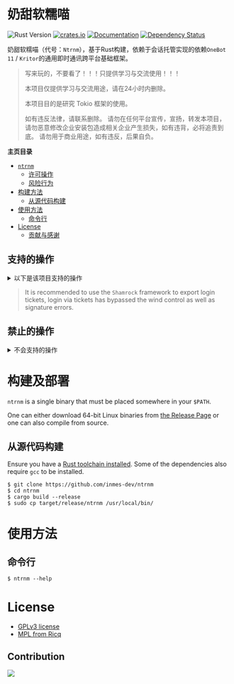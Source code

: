 # 奶甜软糯喵

![Rust Version][rustc-image]
[![crates.io][crate-image]][crate-link]
[![Documentation][docs-image]][docs-link]
[![Dependency Status][deps-image]][deps-link]

奶甜软糯喵（代号：`Ntrnm`），基于Rust构建，依赖于会话托管实现的依赖`OneBot 11` / `Kritor`的通用即时通讯跨平台基础框架。

> 写来玩的，不要看了！！！只提供学习与交流使用！！！
> 
> 本项目仅提供学习与交流用途，请在24小时内删除。
> 
> 本项目目的是研究 Tokio 框架的使用。
> 
> 如有违反法律，请联系删除。 请勿在任何平台宣传，宣扬，转发本项目，请勿恶意修改企业安装包造成相关企业产生损失，如有违背，必将追责到底。 
> 请勿用于商业用途，如有违反，后果自负。
> 

<!-- markdown-toc start - Don't edit this section. Run M-x markdown-toc-refresh-toc -->

**主页目录**

- [`ntrnm`](#奶甜软糯喵)
    - [许可操作](#支持的操作)
    - [风险行为](#禁止的操作)
- [构建方法](#构建及部署)
    - [从源代码构建](#从源代码构建)
- [使用方法](#使用方法)
    - [命令行](#命令行)
- [License](#license)
    - [贡献与感谢](#contribution)

<!-- markdown-toc end -->

## 支持的操作

<details>

<summary>以下是该项目支持的操作</summary>

| Login | State              | Group | State |
|-------|--------------------|-------|-------|
| 密码登录  |                    | 获取群列表 |       |
| 二维码登录 |                    |       |       |
| 托管登录  | :heavy_check_mark: |       |       |

</details>

> It is recommended to use the `Shamrock` framework to export login tickets, login via tickets has bypassed the wind control as well as signature errors.

## 禁止的操作

<details>

<summary>不会支持的操作</summary>

- **金钱敏感操作**

</details>

# 构建及部署

`ntrnm` is a single binary that must be placed somewhere in your `$PATH`.

One can either download 64-bit Linux binaries from [the Release Page](https://github.com/inmes-dev/ntrnm/releases)
or one can also compile from source.

## 从源代码构建

Ensure you have a [Rust toolchain installed](https://rustup.rs). Some of the
dependencies also require `gcc` to be installed.

```
$ git clone https://github.com/inmes-dev/ntrnm
$ cd ntrnm
$ cargo build --release
$ sudo cp target/release/ntrnm /usr/local/bin/
```

# 使用方法

## 命令行

```
$ ntrnm --help
```

# License

 * [GPLv3 license](https://opensource.org/license/gpl-3-0)
 * [MPL from Ricq](https://github.com/lz1998/ricq/blob/master/LICENSE)

## Contribution

[![][contrib-image]][contrib-link]

[//]: # (badges)

[rustc-image]: https://img.shields.io/badge/rustc-1.73+-blue.svg
[crate-image]: https://img.shields.io/crates/v/ntrnm.svg
[crate-link]: https://crates.io/crates/ntrnm
[docs-image]: https://docs.rs/ntrnm/badge.svg
[docs-link]: https://docs.rs/ntrnm
[deps-image]: https://deps.rs/repo/github/inmes-dev/ntrnm/status.svg
[deps-link]: https://deps.rs/repo/github/inmes-dev/ntrnm
[contrib-image]: https://contrib.rocks/image?repo=inmes-dev/ntrnm
[contrib-link]: https://github.com/inmes-dev/ntrnm/graphs/contributors
